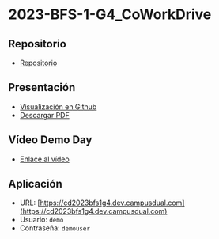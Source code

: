 # 2023-BFS-1-G4_CoWorkDrive
## Repositorio
* [Repositorio](https://github.com/CampusDual/CD2023-BFS-1-G4_CoWorkDrive)
## Presentación
* [Visualización en Github](https://github.com/CampusDual/CD2023-BFS-1-G4_CoWorkDrive/blob/main/CoWorkDrive.pdf)
* [Descargar PDF](https://raw.github.com/CampusDual/CD2023-BFS-1-G4_CoWorkDrive/main/CoWorkDrive.pdf)
## Vídeo Demo Day
* [Enlace al vídeo](https://www.youtube.com/watch?v=PIx_TjSmcz4)
## Aplicación
* URL: [https://cd2023bfs1g4.dev.campusdual.com](https://cd2023bfs1g4.dev.campusdual.com)
* Usuario: `demo`
* Contraseña: `demouser`
